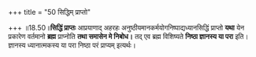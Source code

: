 +++
title = "50 सिद्धिम् प्राप्तो"

+++
॥18.50॥**सिद्धिं प्राप्तः** आप्रयाणाद् अहरहः
अनुष्ठीयमानकर्मयोगनिष्पाद्यध्यानसिद्धिं प्राप्तो **यथा** येन प्रकारेण
वर्तमानो **ब्रह्म** प्राप्नोति **तथा समासेन मे निबोध।** तद् एव ब्रह्म
विशिष्यते **निष्ठा ज्ञानस्य या परा** इति। ज्ञानस्य ध्यानात्मकस्य या परा
निष्ठा परं प्राप्यम् इत्यर्थः।
